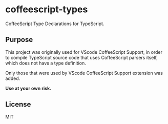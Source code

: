 # coffeescript-types

CoffeeScript Type Declarations for TypeScript.

## Purpose

This project was originally used for VScode CoffeeScript Support,
in order to compile TypeScript source code that uses CoffeeScript parsers itself,
which does not have a type definition.

Only those that were used by VScode CoffeeScript Support extension was added.

**Use at your own risk.**

## License

MIT
